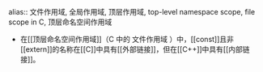 alias:: 文件作用域, 全局作用域, 顶层作用域, top-level namespace scope, file scope in C, 顶层命名空间作用域

- 在[[顶层命名空间作用域]]（C 中的 文件作用域 ）中，[[const]]且非[[extern]]的名称在[[C]]中具有[[外部链接]]，但在[[C++]]中具有[[内部链接]]。